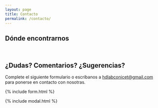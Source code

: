 ```yaml
---
layout: page
title: Contacto
permalink: /contacto/
---
```


## Dónde encontrarnos






<br>


## ¿Dudas? Comentarios? ¿Sugerencias?

Complete el siguiente formulario o escríbanos a [hdlabconicet@gmail.com](mailto:{{site.email}}) para ponerse en contacto con nosotras.

{% include form.html %}

{% include modal.html %}

<br>
<br>
